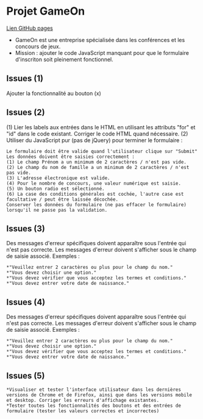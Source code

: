 # Projet GameOn

[Lien GitHub pages](https://fabien-t.github.io/GameOn-website-FR/starterOnly/)


* GameOn est une entreprise spécialisée dans les conférences et les concours de jeux.
* Mission : ajouter le code JavaScript manquant pour que le formulaire d'inscriton soit pleinement fonctionnel.

## Issues (1)
Ajouter la fonctionnalité au bouton (x)



## Issues (2)
(1) Lier les labels aux entrées dans le HTML en utilisant les attributs "for" et "id" dans le code existant. Corriger le code HTML quand nécessaire.
(2) Utiliser du JavaScript pur (pas de jQuery) pour terminer le formulaire :

    Le formulaire doit être valide quand l'utilisateur clique sur "Submit"
    Les données doivent être saisies correctement :
    (1) Le champ Prénom a un minimum de 2 caractères / n'est pas vide.
    (2) Le champ du nom de famille a un minimum de 2 caractères / n'est pas vide.
    (3) L'adresse électronique est valide.
    (4) Pour le nombre de concours, une valeur numérique est saisie.
    (5) Un bouton radio est sélectionné.
    (6) La case des conditions générales est cochée, l'autre case est facultative / peut être laissée décochée.
    Conserver les données du formulaire (ne pas effacer le formulaire) lorsqu'il ne passe pas la validation.


## Issues (3)
Des messages d'erreur spécifiques doivent apparaître sous l'entrée qui n'est pas correcte. Les messages d'erreur doivent s'afficher sous le champ de saisie associé. Exemples :

    *"Veuillez entrer 2 caractères ou plus pour le champ du nom."
    *"Vous devez choisir une option."
    *"Vous devez vérifier que vous acceptez les termes et conditions."
    *"Vous devez entrer votre date de naissance."


## Issues (4)
Des messages d'erreur spécifiques doivent apparaître sous l'entrée qui n'est pas correcte. Les messages d'erreur doivent s'afficher sous le champ de saisie associé. Exemples :

    *"Veuillez entrer 2 caractères ou plus pour le champ du nom."
    *"Vous devez choisir une option."
    *"Vous devez vérifier que vous acceptez les termes et conditions."
    *"Vous devez entrer votre date de naissance."


## Issues (5)
    *Visualiser et tester l'interface utilisateur dans les dernières versions de Chrome et de Firefox, ainsi que dans les versions mobile et desktop. Corriger les erreurs d'affichage existantes.
    *Tester toutes les fonctionnalités des boutons et des entrées de formulaire (tester les valeurs correctes et incorrectes)

